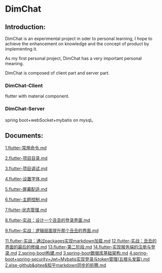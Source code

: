 # DimChat

## Introduction:

DimChat is an experimental project in oder to personal learning, I hope to achieve the enhancement on knowledge and the concept of product by implementing it.

As my first personal project, DimChat has a very important personal meaning.

DimChat is composed of client part and server part.

### DimChat-Client

flutter with material component.

### DimChat-Server

spring boot+webSocket+mybatis on mysql。

## Documents:

[1.flutter-常用命令.md](./Dimchat-Doc/1.flutter-常用命令.md)

[2.flutter-项目目录.md](./Dimchat-Doc/2.flutter-项目目录.md)

[3.flutter-项目调试.md](./Dimchat-Doc/3.flutter-项目调试.md)

[4.flutter-设置字体.md](./Dimchat-Doc/4.flutter-设置字体.md)

[5.flutter-屏幕配适.md](./Dimchat-Doc/5.flutter-屏幕配适.md)

[6.flutter-主题控制.md](./Dimchat-Doc/6.flutter-主题控制.md)

[7.flutter-状态管理.md](./Dimchat-Doc/7.flutter-状态管理.md)

[8.flutter-实战：设计一个丑丑的登录界面.md](./Dimchat-Doc/8.flutter-实战：设计一个丑丑的登录界面.md)

[9.flutter-实战：逻辑层面提升那个丑丑的界面.md](./Dimchat-Doc/9.flutter-实战：逻辑层面提升那个丑丑的界面.md)

[11.flutter-实战：通过packages实现markdown加载.md](./Dimchat-Doc/11.flutter-实战：通过packages实现markdown加载.md)
[12.flutter-实战：丑丑的界面的最后的修缀.md](./Dimchat-Doc/12.flutter-实战：丑丑的界面的最后的修缀.md)
[13.flutter-第二阶段.md](./Dimchat-CDoc/13.flutter-第二阶段.md)
[14.flutter-实现服务端的注册与登录.md](./Dimchat-Doc/14.flutter-实现服务端的注册与登录.md)
[2.spring-boot构建.md](./Dimchat-CDoc/2.spring-boot构建.md)
[3.spring-boot数据库基础架构.md](./Dimchat-CDoc/3.spring-boot数据库基础架构.md)
[4.spring-boot+spring-security+Jwt+Mybatis实现登录与token管理(五根头发篇).md](./Dimchat-CDoc/4.spring-boot+spring-security+Jwt+Mybatis实现登录与token管理(五根头发篇).md)
[2.else-github&gitee&知乎markdown同步的折腾.md](./Dimchat-Doc/2.else-github&gitee&知乎markdown同步的折腾.md)
